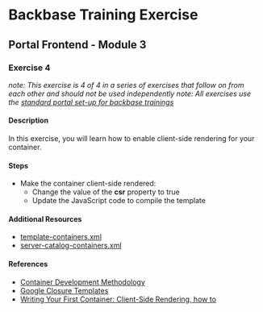 # Backbase Training Exercise

## Portal Frontend - Module 3

### Exercise 4

_note: This exercise is 4 of 4 in a series of exercises that follow on from each other and should not be used independently_
_note: All exercises use the [standard portal set-up for backbase trainings](https://my.backbase.com/resources/how-to-guides/getting-your-first-launchpad-based-portal-set-up/)_

#### Description

In this exercise, you will learn how to enable client-side rendering for your container.

#### Steps

 - Make the container client-side rendered:
    - Change the value of the **csr** property to true
    - Update the JavaScript code to compile the template

#### Additional Resources

 - [template-containers.xml](../../../../../config-info/import/template-containers.xml#L79-L97)
 - [server-catalog-containers.xml](../../../../../config-info/import/server-catalog-containers.xml#L133-L169)

#### References

 - [Container Development Methodology](https://my.backbase.com/resources/documentation/portal/5.5.1.0/devd_comp_cont.html)
 - [Google Closure Templates](https://my.backbase.com/resources/documentation/portal/5.5.1.0/devd_comp_cont_soyt.html)
 - [Writing Your First Container: Client-Side Rendering, how to](https://my.backbase.com/resources/how-to-guides/writing-your-first-container-client-side-rendering)
